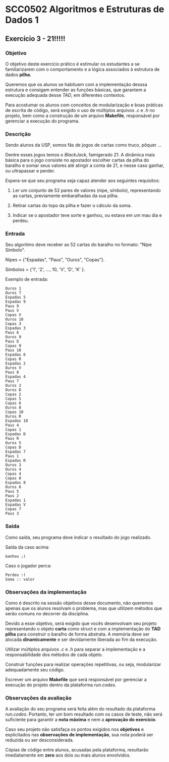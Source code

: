 # SCC0502 Algoritmos e Estruturas de Dados 1

## Exercício 3 - 21!!!!!

### Objetivo
O objetivo deste exercício prático é estimular os estudantes a se familiarizarem com o comportamento e a lógica associados à estrutura de dados **pilha.**

Queremos que os alunos se habituem com a implementação desssa estrutura e consigam entender as funções básicas, que garantem a execução adequada desse *TAD*, em diferentes contextos.


Para acostumar os alunos com conceitos de modularização e boas práticas de escrita de código, será exigido o uso de múltiplos arquivos _.c_ e _.h_ no projeto, bem como a construção de um
arquivo **Makefile**, responsável por gerenciar a execução do programa.

### Descrição
Sendo alunos da USP, somos fãs de jogos de cartas como truco, pôquer ...

Dentre esses jogos temos o *BlackJack*, famigerado 21. A dinâmica mais básica para o jogo consiste no apostador escolher cartas da pilha do baralho e somar seus valores até atingir a conta de 21, e nesse caso ganhar, ou ultrapassar e perder.


Espera-se que seu programa seja capaz atender aos seguintes requisitos:

1. Ler um conjunto de 52 pares de valores (nipe, símbolo), representando as cartas, previamente embaralhadas da sua pilha.

2. Retirar cartas do topo da pilha e fazer o cálculo da soma.

3. Indicar se o apostador teve sorte e ganhou, ou estava em um mau dia e perdeu.

### Entrada
Seu algoritmo deve receber as 52 cartas do baralho no formato: "Nipe Símbolo".

Nipes =  {"Espadas", "Paus", "Ouros", "Copas"}.

Símbolos = {'1', '2', ..., 10, 'V', 'D', 'K' }.


Exemplo de entrada:

```
Ouros 1
Ouros 7
Espadas 5
Espadas 9
Paus 9
Paus V
Copas V
Ouros 10
Copas 3
Espadas 3
Paus 6
Ouros 9
Paus D
Copas 9
Paus 10
Espadas 6
Copas R
Espadas 2
Ouros V
Paus 8
Espadas 4
Paus 7
Ouros 2
Ouros D
Copas 2
Copas 5
Copas 6
Ouros 8
Copas 10
Ouros R
Espadas 10
Paus 4
Copas 1
Espadas D
Paus R
Ouros 5
Copas D
Espadas 7
Paus 1
Espadas R
Ouros 3
Ouros 4
Copas 4
Copas 8
Espadas 8
Ouros 6
Paus 5
Paus 2
Espadas 1
Espadas V
Copas 7
Paus 3
```

### Saída
Como saída, seu  programa deve indicar o resultado do jogo realizado.

Saída da caso acima:
```
Ganhou ;)
```

Caso o jogador perca:
```
Perdeu :(
Soma :: valor
```

### Observações da implementação

Como é descrito na sessão objetivos desse documento, não queremos apenas que os alunos resolvam o problema, mas que utilizem
métodos que serão comuns no decorrer da disciplina.

Devido a esse objetivo, será exigido que vocês desenvolvam seu projeto representando o objeto **carta** como struct e com a implementação do **TAD pilha** para construir o baralho de forma abstrata. A memória deve ser alocada **dinamicamente** e ser devidamente liberada
ao fim da execução.

Utilizar múltiplos arquivos _.c_ e _.h_ para separar a implementação e a responsabilidade dos métodos de cada objeto.

Construir funções para realizar  operações repetitivas, ou seja, modularizar adequadamente seu código.

Escrever um arquivo **Makefile** que será responsável por gerenciar a execução do projeto dentro da plataforma _run.codes_.



### Observações da avaliação
A avaliação do seu programa será feita além do resultado da plataforma *run.codes*. Portanto, ter um bom resultado com os casos de teste, não será suficiente para garantir a **nota máxima** e nem a **aprovação do exercício**.

Caso seu projeto não satisfaça os pontos exigidos nos **objetivos** e explicitados nas **observações de implementação**, sua nota poderá ser reduzida ou ser desconsiderada.

Cópias de código entre alunos, acusadas pela plataforma, resultarão imediatamente em **zero** aos dois ou mais alunos envolvidos.
